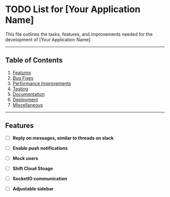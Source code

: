# TODO List for [Your Application Name]

This file outlines the tasks, features, and improvements needed for the development of [Your Application Name]. 

---

## Table of Contents
1. [Features](#features)
2. [Bug Fixes](#bug-fixes)
3. [Performance Improvements](#performance-improvements)
4. [Testing](#testing)
5. [Documentation](#documentation)
6. [Deployment](#deployment)
7. [Miscellaneous](#miscellaneous)

---

## Features

- [ ] **Reply on messages, similar to threads on slack**
- [ ] **Enable push notifications**
- [ ] **Mock users**
- [ ] **Shift Cloud Stoage**
- [ ] **SocketIO communication**
- [ ] **Adjustable sidebar**


<!-- 
- [ ] **User Dashboard**
  - [ ] Design a responsive dashboard for user activity tracking
  - [ ] Add widgets to display stats and notifications

- [ ] **Notifications System**
  - [ ] Create email and in-app notifications for important events
  - [ ] Integrate with external notification services (e.g., Twilio, SendGrid)

---

## Bug Fixes

- [ ] **Form Validation**
  - [ ] Fix the validation on the sign-up form for phone number input
  - [ ] Resolve issue where form fields reset on validation errors

- [ ] **Profile Image Upload**
  - [ ] Fix bug preventing users from updating their profile image
  - [ ] Ensure correct image formatting and sizing

---

## Performance Improvements

- [ ] **Database Optimization**
  - [ ] Review and optimize MongoDB queries for large datasets
  - [ ] Add indexes where necessary to improve query speed

- [ ] **API Response Times**
  - [ ] Investigate slow responses in `GET /api/v1/users`
  - [ ] Cache frequently accessed data for faster load times

---

## Testing

- [ ] **Unit Tests**
  - [ ] Add unit tests for all services in the `auth` module
  - [ ] Achieve 80%+ code coverage across all critical routes

- [ ] **Integration Tests**
  - [ ] Test user flows (signup, login, dashboard navigation)
  - [ ] Test database interaction in various failure scenarios

---

## Documentation

- [ ] **API Documentation**
  - [ ] Write documentation for all public API endpoints
  - [ ] Use Swagger for interactive API docs

- [ ] **User Guide**
  - [ ] Create a user guide for app onboarding and key features
  - [ ] Add screenshots and video tutorials

---

## Deployment

- [ ] **CI/CD Pipeline**
  - [ ] Set up a continuous integration workflow (GitHub Actions)
  - [ ] Automate deployment to production (AWS, GCP, etc.)

- [ ] **Dockerization**
  - [ ] Ensure all services are containerized using Docker
  - [ ] Create Docker Compose files for local development

---

## Miscellaneous

- [ ] **Code Refactoring**
  - [ ] Refactor `user-service.js` to follow the single-responsibility principle
  - [ ] Break down large components in the frontend for better maintainability

- [ ] **Logging and Monitoring**
  - [ ] Add logging with structured format (e.g., JSON)
  - [ ] Set up error tracking and monitoring (e.g., Sentry, Datadog) -->
